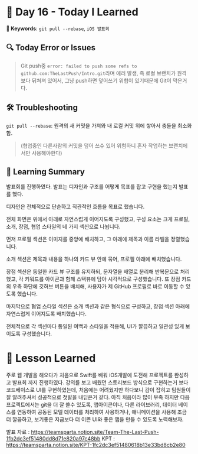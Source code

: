 # 📘 Day 16 - Today I Learned

**🔑 Keywords**: `git pull --rebase`, `iOS 발표회` 

 ## 🔍 Today Error or Issues  
> Git push중 `error: failed to push some refs to github.com:TheLastPush/Intro.git`라며 에러 발생, 즉 로컬 브랜치가 원격 보다 뒤쳐져 있어서, 그냥 push하면 덮어쓰기 위헙이 있기때문에 Git이 막은거다.

## 🛠️ Troubleshooting
`git pull --rebase`: 원격의 새 커밋을 가져와 내 로컬 커밋 위에 쌓아서 충돌을 최소화함. 
> (협업중인 다른사람의 커밋을 덮어 쓰수 있어 위험하니 혼자 작업하는 브랜치에서만 사용해야한다)


## 📝 Learning Summary
발표회를 진행하였다. 발표는 디자인과 구조를 어떻게 목표를 잡고 구현을 했는지 발표를 했다.

디자인은 전체적으로 단순하고 직관적인 흐름을 목표로 했습니다.

전체 화면은 위에서 아래로 자연스럽게 이어지도록 구성했고,
구성 요소는 크게 프로필, 소개, 장점, 협업 스타일의 네 가지 섹션으로 나뉩니다.

먼저 프로필 섹션은 이미지를 중앙에 배치하고, 그 아래에 제목과 이름 라벨을 정렬했습니다.

소개 섹션은 제목과 내용을 하나의 카드 뷰 안에 묶어, 프로필 아래에 배치했습니다.

장점 섹션은 동일한 카드 뷰 구조를 유지하되, 문자열을 배열로 분리해 반복문으로 처리했고,
각 키워드를 아이콘과 함께 스택뷰에 담아 시각적으로 구성했습니다.
또 장점 카드의 우측 하단에 깃허브 버튼을 배치해, 사용자가 제 GitHub 프로필로 바로 이동할 수 있도록 했습니다.

마지막으로 협업 스타일 섹션은 소개 섹션과 같은 형식으로 구성하고,
장점 섹션 아래에 자연스럽게 이어지도록 배치했습니다.

전체적으로 각 섹션마다 통일된 여백과 스타일을 적용해, UI가 깔끔하고 일관성 있게 보이도록 구성했습니다.




# 📘 Lesson Learned
주로 웹 개발을 해오다가 처음으로 Swift를 배워 iOS개발에 도전해 프로젝트를 완성하고 발표회 까지 진행하였다. 강의를 보고 배웠던 스토리보드 방식으로 구현하는거 보다 코드베이스로 UI를 구현하였는데, 처음에는 어려웠지만 하다보니 감이 잡히고 팀원들이 잘 알려주셔서 성공적으로 첫발을 내딛은거 같다. 아직 처음이라 많이 부족 하지만 다음 프로젝트에서는 git을 더 잘 쓸수 있도록, 앱아이콘이나, 다른 라이브러리, 데이터 베이스를 연동하여 공동된 모델 데이터를 처리하여 사용하거나, 애니메이션을 사용해 조금 더 깔끔하고, 보기좋은 지금보다 더 이쁜 UI와 좋은 앱을 만들 수 있도록 노력해보자.

발표 자료 : https://teamsparta.notion.site/Team-The-Last-Push-1fb2dc3ef51480dd8d71e820a97c48bb
KPT : https://teamsparta.notion.site/KPT-1fc2dc3ef51480618b13e33bd8cb2e80
